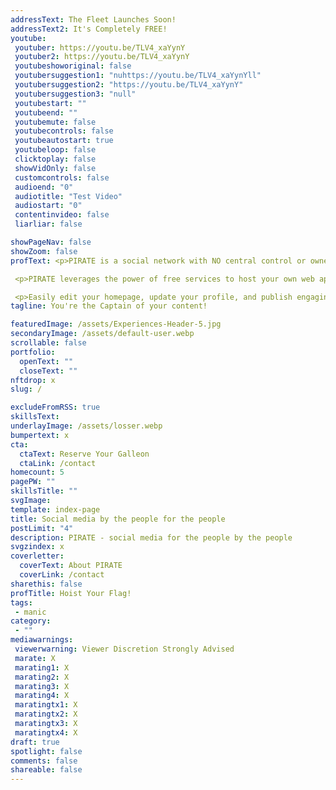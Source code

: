 ```yaml
---
addressText: The Fleet Launches Soon!
addressText2: It's Completely FREE!
youtube: 
 youtuber: https://youtu.be/TLV4_xaYynY
 youtuber2: https://youtu.be/TLV4_xaYynY
 youtubeshoworiginal: false
 youtubersuggestion1: "nuhttps://youtu.be/TLV4_xaYynYll"
 youtubersuggestion2: "https://youtu.be/TLV4_xaYynY"
 youtubersuggestion3: "null"
 youtubestart: ""
 youtubeend: ""
 youtubemute: false
 youtubecontrols: false
 youtubeautostart: true
 youtubeloop: false
 clicktoplay: false
 showVidOnly: false
 customcontrols: false
 audioend: "0"
 audiotitle: "Test Video"
 audiostart: "0"
 contentinvideo: false
 liarliar: false

showPageNav: false
showZoom: false
profText: <p>PIRATE is a social network with NO central control or ownership. It's based on leading Open-Source platforms and runs on individually owned websites. </p>

 <p>PIRATE leverages the power of free services to host your own web app that you can control from any device, all for FREE! </p>

 <p>Easily edit your homepage, update your profile, and publish engaging content on your OWN website/app.</p>
tagline: You're the Captain of your content!

featuredImage: /assets/Experiences-Header-5.jpg
secondaryImage: /assets/default-user.webp
scrollable: false
portfolio:
  openText: ""
  closeText: ""
nftdrop: x
slug: /

excludeFromRSS: true
skillsText: 
underlayImage: /assets/losser.webp
bumpertext: x
cta:
  ctaText: Reserve Your Galleon
  ctaLink: /contact
homecount: 5
pagePW: ""
skillsTitle: ""
svgImage: 
template: index-page
title: Social media by the people for the people
postLimit: "4"
description: PIRATE - social media for the people by the people
svgzindex: x
coverletter:
  coverText: About PIRATE
  coverLink: /contact
sharethis: false
profTitle: Hoist Your Flag!
tags: 
 - manic
category:
 - ""
mediawarnings:
 viewerwarning: Viewer Discretion Strongly Advised
 marate: X
 marating1: X
 marating2: X
 marating3: X
 marating4: X
 maratingtx1: X
 maratingtx2: X
 maratingtx3: X
 maratingtx4: X
draft: true
spotlight: false
comments: false
shareable: false
---
```

